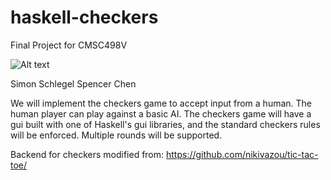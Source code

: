 # haskell-checkers
Final Project for CMSC498V

![Alt text](https://cdn.pixabay.com/photo/2012/04/12/12/54/checker-29911_960_720.png)

Simon Schlegel
Spencer Chen

We will implement the checkers game to accept input from a human. The human player can play against a basic AI. The checkers game will have a gui built with one of Haskell's gui libraries, and the standard checkers rules will be enforced. Multiple rounds will be supported.


Backend for checkers modified from: https://github.com/nikivazou/tic-tac-toe/
